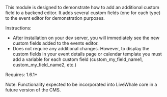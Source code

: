 This module is designed to demonstrate how to add an additional custom field to a backend editor. It adds several custom fields (one for each type) to the event editor for demonstration purposes.

Instructions:

- After installation on your dev server, you will immediately see the new custom fields added to the events editor.
- Does not require any additional changes. However, to display the custom fields in your event details page or calendar template you must add a variable for each custom field (custom_my_field_name1, custom_my_field_name2, etc.)

Requires: 1.6.1+

Note: Functionality expected to be incorporated into LiveWhale core in a future version of the CMS.